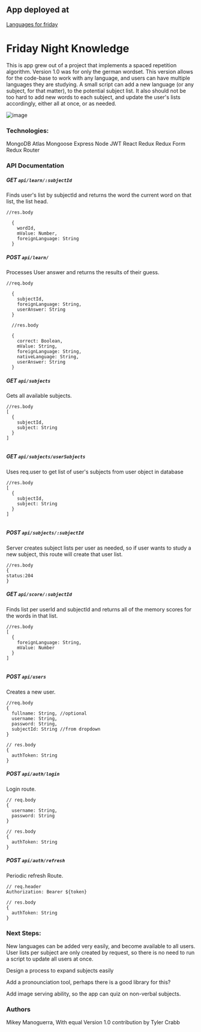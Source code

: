 
## App deployed at

[Languages for friday](https://www.friday-night-knowledge.netlify.com)

# Friday Night Knowledge
This is app grew out of a project that implements a spaced repetition algorithm. Version 1.0 was for only the german wordset. This version allows for the code-base to work with any language, and users can have multiple languages they are studying. A small script can add a new language (or any subject, for that matter), to the potential subject list. It also should not be too hard to add new words to each subject, and update the user's lists accordingly, either all at once, or as needed.


![image](https://res.cloudinary.com/dgzjr8afn/image/upload/v1556028325/friday-new.png)

### Technologies:

MongoDB Atlas
Mongoose
Express
Node
JWT
React 
Redux
Redux Form
Redux Router

### API Documentation

##### GET ```api/learn/:subjectId```

Finds user's list by subjectId and returns the word the current word on that list, the list head.

```
//res.body

  {
    wordId,
    mValue: Number,
    foreignLanguage: String
  }

```

##### POST ```api/learn/```

Processes User answer and returns the results of their guess.

```
//req.body
  
  {
    subjectId,
    foreignLanguage: String,
    userAnswer: String
  }

  //res.body

  {
    correct: Boolean,
    mValue: String,
    foreignLanguage: String,
    nativeLanguage: String,
    userAnswer: String
  }

```


##### GET ```api/subjects```

Gets all available subjects.

```
//res.body
[
  {
    subjectId,
    subject: String
  }
]


```

##### GET ```api/subjects/userSubjects```

Uses req.user to get list of user's subjects from user object in database

```
//res.body
[
  {
    subjectId,
    subject: String
  }
]


```

##### POST ```api/subjects/:subjectId```

Server creates subject lists per user as needed, so if user wants to study a new subject, this route will create that user list.

```
//res.body
{
status:204
}
```




##### GET ```api/score/:subjectId```

Finds list per userId and subjectId and returns all of the memory scores for the words in that list.

```
//res.body
[
  {
    foreignLanguage: String,
    mValue: Number
  }
]


```

##### POST ```api/users```

Creates a new user.

```
//req.body
{
  fullname: String, //optional
  username: String,
  password: String,
  subjectId: String //from dropdown
}

// res.body
{
  authToken: String
}

```

##### POST ```api/auth/login```

Login route.

```
// req.body
{
  username: String,
  password: String
}

// res.body
{
  authToken: String
}

```

##### POST ```api/auth/refresh```

Periodic refresh Route.

```
// req.header
Authorization: Bearer ${token}

// res.body
{
  authToken: String
}

```

### Next Steps:

New languages can be added very easily, and become available to all users. User lists per subject are only created by request, so there is no need to run a script to update all users at once.

Design a process to expand subjects easily

Add a pronounciation tool, perhaps there is a good library for this?

Add image serving ability, so the app can quiz on non-verbal subjects.


### Authors
Mikey Manoguerra, With equal Version 1.0 contribution by Tyler Crabb


